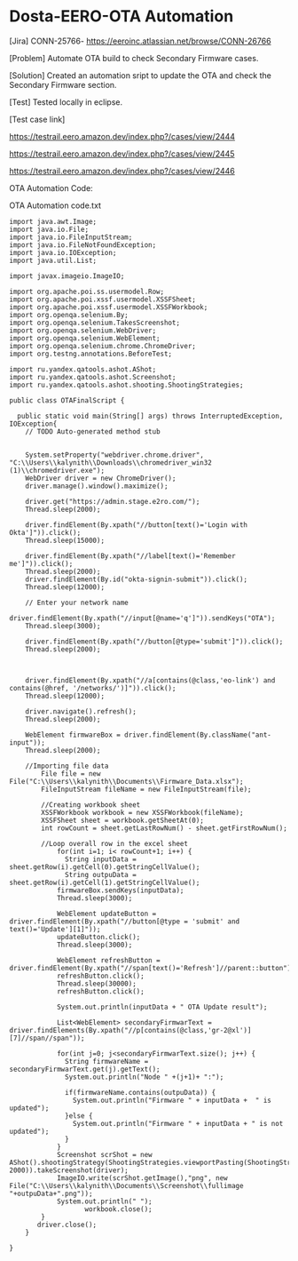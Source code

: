 # Dosta-EERO-OTA Automation 

[Jira] CONN-25766- https://eeroinc.atlassian.net/browse/CONN-26766

[Problem] Automate OTA build to check Secondary Firmware cases.

[Solution] Created an automation sript to update the OTA and check the Secondary Firmware section.

[Test] Tested locally in eclipse.

[Test case link]

https://testrail.eero.amazon.dev/index.php?/cases/view/2444

https://testrail.eero.amazon.dev/index.php?/cases/view/2445

https://testrail.eero.amazon.dev/index.php?/cases/view/2446

OTA Automation Code:

OTA Automation code.txt

    import java.awt.Image;
    import java.io.File;
    import java.io.FileInputStream;
    import java.io.FileNotFoundException;
    import java.io.IOException;
    import java.util.List;

    import javax.imageio.ImageIO;

    import org.apache.poi.ss.usermodel.Row;
    import org.apache.poi.xssf.usermodel.XSSFSheet;
    import org.apache.poi.xssf.usermodel.XSSFWorkbook;
    import org.openqa.selenium.By;
    import org.openqa.selenium.TakesScreenshot;
    import org.openqa.selenium.WebDriver;
    import org.openqa.selenium.WebElement;
    import org.openqa.selenium.chrome.ChromeDriver;
    import org.testng.annotations.BeforeTest;

    import ru.yandex.qatools.ashot.AShot;
    import ru.yandex.qatools.ashot.Screenshot;
    import ru.yandex.qatools.ashot.shooting.ShootingStrategies;

    public class OTAFinalScript {

      public static void main(String[] args) throws InterruptedException, IOException{
        // TODO Auto-generated method stub


        System.setProperty("webdriver.chrome.driver", "C:\\Users\\kalynith\\Downloads\\chromedriver_win32 (1)\\chromedriver.exe");
        WebDriver driver = new ChromeDriver();
        driver.manage().window().maximize();

        driver.get("https://admin.stage.e2ro.com/");
        Thread.sleep(2000);

        driver.findElement(By.xpath("//button[text()='Login with Okta']")).click();
        Thread.sleep(15000);

        driver.findElement(By.xpath("//label[text()='Remember me']")).click();
        Thread.sleep(2000);
        driver.findElement(By.id("okta-signin-submit")).click();
        Thread.sleep(12000);

        // Enter your network name
        driver.findElement(By.xpath("//input[@name='q']")).sendKeys("OTA");
        Thread.sleep(3000);

        driver.findElement(By.xpath("//button[@type='submit']")).click();
        Thread.sleep(2000);



        driver.findElement(By.xpath("//a[contains(@class,'eo-link') and contains(@href, '/networks/')]")).click();
        Thread.sleep(12000);

        driver.navigate().refresh();
        Thread.sleep(2000);

        WebElement firmwareBox = driver.findElement(By.className("ant-input"));
        Thread.sleep(2000);

        //Importing file data
            File file = new File("C:\\Users\\kalynith\\Documents\\Firmware_Data.xlsx");
            FileInputStream fileName = new FileInputStream(file);

            //Creating workbook sheet
            XSSFWorkbook workbook = new XSSFWorkbook(fileName);
            XSSFSheet sheet = workbook.getSheetAt(0);
            int rowCount = sheet.getLastRowNum() - sheet.getFirstRowNum();

            //Loop overall row in the excel sheet
                for(int i=1; i< rowCount+1; i++) {
                  String inputData = sheet.getRow(i).getCell(0).getStringCellValue();
                  String outpuData = sheet.getRow(i).getCell(1).getStringCellValue();
                firmwareBox.sendKeys(inputData);
                Thread.sleep(3000);

                WebElement updateButton = driver.findElement(By.xpath("//button[@type = 'submit' and text()='Update'][1]"));
                updateButton.click();
                Thread.sleep(3000);

                WebElement refreshButton = driver.findElement(By.xpath("//span[text()='Refresh']//parent::button"));
                refreshButton.click();
                Thread.sleep(30000);
                refreshButton.click();

                System.out.println(inputData + " OTA Update result");

                List<WebElement> secondaryFirmwarText = driver.findElements(By.xpath("//p[contains(@class,'gr-2@xl')][7]//span//span"));

                for(int j=0; j<secondaryFirmwarText.size(); j++) {
                  String firmwareName = secondaryFirmwarText.get(j).getText();
                  System.out.println("Node " +(j+1)+ ":");

                  if(firmwareName.contains(outpuData)) {
                    System.out.println("Firmware " + inputData +  " is updated");			
                  }else {
                    System.out.println("Firmware " + inputData + " is not updated");
                  }				
                }
                Screenshot scrShot = new AShot().shootingStrategy(ShootingStrategies.viewportPasting(ShootingStrategies.scaling(1.75f), 2000)).takeScreenshot(driver);
                ImageIO.write(scrShot.getImage(),"png", new File("C:\\Users\\kalynith\\Documents\\Screenshot\\fullimage "+outpuData+".png"));
                System.out.println(" ");
                       workbook.close();
            }		
           driver.close();
        }

    }
